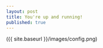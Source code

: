 ```yaml
---
layout: post
title: You're up and running!
published: true
---
```




({{ site.baseurl }}/images/config.png)
